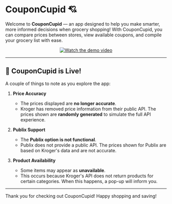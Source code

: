 # CouponCupid 💘

Welcome to **CouponCupid** — an app designed to help you make smarter, more informed decisions when grocery shopping! With CouponCupid, you can compare prices between stores, view available coupons, and compile your grocery list with ease.

<p align="center">
  <a href="https://youtu.be/oVR4Bkn38Bw">
    <img src="https://img.youtube.com/vi/oVR4Bkn38Bw/0.jpg" alt="Watch the demo video">
  </a>
</p>

---

## 🚀 CouponCupid is Live!

A couple of things to note as you explore the app:

1. **Price Accuracy**
   - The prices displayed are **no longer accurate**.
   - Kroger has removed price information from their public API. The prices shown are **randomly generated** to simulate the full API experience.

2. **Publix Support**
   - The **Publix option is not functional**.
   - Publix does not provide a public API. The prices shown for Publix are based on Kroger's data and are not accurate.

3. **Product Availability**
   - Some items may appear as **unavailable**.
   - This occurs because Kroger's API does not return products for certain categories. When this happens, a pop-up will inform you.

---

Thank you for checking out CouponCupid! Happy shopping and saving!
